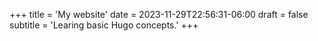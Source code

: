 +++
title = 'My website'
date = 2023-11-29T22:56:31-06:00
draft = false
subtitle = 'Learing basic Hugo concepts.'
+++

